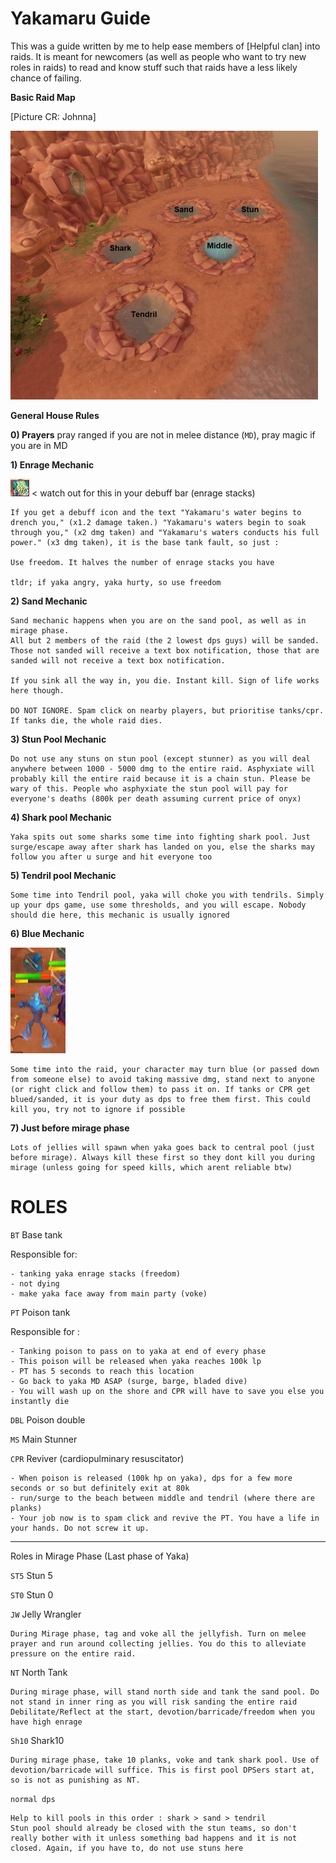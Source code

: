 # Yakamaru Guide

This was a guide written by me to help ease members of [Helpful clan] into raids. It is meant for newcomers (as well as people who want to try new roles in raids) to read and know stuff such that raids have a less likely chance of failing.



**Basic Raid Map**

[Picture CR: Johnna]

![yakapool](.\assets\yakapool.png)



__General House Rules__



**0) Prayers**
pray ranged if you are not in melee distance (`MD`), pray magic if you are in MD



**1) Enrage Mechanic**

![debuff](.\assets\debuff.jpg) < watch out for this in your debuff bar (enrage stacks)

```
If you get a debuff icon and the text "Yakamaru's water begins to drench you," (x1.2 damage taken.) "Yakamaru's waters begin to soak through you," (x2 dmg taken) and "Yakamaru's waters conducts his full power." (x3 dmg taken), it is the base tank fault, so just :

Use freedom. It halves the number of enrage stacks you have

tldr; if yaka angry, yaka hurty, so use freedom

```


**2) Sand Mechanic**

```
Sand mechanic happens when you are on the sand pool, as well as in mirage phase. 
All but 2 members of the raid (the 2 lowest dps guys) will be sanded. 
Those not sanded will receive a text box notification, those that are sanded will not receive a text box notification. 

If you sink all the way in, you die. Instant kill. Sign of life works here though.

DO NOT IGNORE. Spam click on nearby players, but prioritise tanks/cpr. If tanks die, the whole raid dies.
```

**3) Stun Pool Mechanic**

```
Do not use any stuns on stun pool (except stunner) as you will deal anywhere between 1000 - 5000 dmg to the entire raid. Asphyxiate will probably kill the entire raid because it is a chain stun. Please be wary of this. People who asphyxiate the stun pool will pay for everyone's deaths (800k per death assuming current price of onyx)

```
**4) Shark pool Mechanic**

```
Yaka spits out some sharks some time into fighting shark pool. Just surge/escape away after shark has landed on you, else the sharks may follow you after u surge and hit everyone too
```

**5) Tendril pool Mechanic**

```
Some time into Tendril pool, yaka will choke you with tendrils. Simply up your dps game, use some thresholds, and you will escape. Nobody should die here, this mechanic is usually ignored
```

**6) Blue Mechanic**

![yakablued](.\assets\yakablued.png)

```
Some time into the raid, your character may turn blue (or passed down from someone else) to avoid taking massive dmg, stand next to anyone (or right click and follow them) to pass it on. If tanks or CPR get blued/sanded, it is your duty as dps to free them first. This could kill you, try not to ignore if possible
```

**7) Just before mirage phase** 

```
Lots of jellies will spawn when yaka goes back to central pool (just before mirage). Always kill these first so they dont kill you during mirage (unless going for speed kills, which arent reliable btw)
```

 

__ROLES__
=====================================

`BT` Base tank

Responsible for:
```
- tanking yaka enrage stacks (freedom)
- not dying
- make yaka face away from main party (voke)
```

`PT` Poison tank

Responsible for :

```
- Tanking poison to pass on to yaka at end of every phase
- This poison will be released when yaka reaches 100k lp
- PT has 5 seconds to reach this location
- Go back to yaka MD ASAP (surge, barge, bladed dive)
- You will wash up on the shore and CPR will have to save you else you instantly die
```

`DBL` Poison double

`MS` Main Stunner

`CPR` Reviver (cardiopulminary resuscitator)

```
- When poison is released (100k hp on yaka), dps for a few more seconds or so but definitely exit at 80k
- run/surge to the beach between middle and tendril (where there are planks)
- Your job now is to spam click and revive the PT. You have a life in your hands. Do not screw it up.
```





------------------------------------------------
Roles in Mirage Phase (Last phase of Yaka)

`ST5` Stun 5

`ST0` Stun 0

`JW` Jelly Wrangler

```
During Mirage phase, tag and voke all the jellyfish. Turn on melee prayer and run around collecting jellies. You do this to alleviate pressure on the entire raid.
```

`NT` North Tank

```
During mirage phase, will stand north side and tank the sand pool. Do not stand in inner ring as you will risk sanding the entire raid
Debilitate/Reflect at the start, devotion/barricade/freedom when you have high enrage
```

`Sh10` Shark10

```
During mirage phase, take 10 planks, voke and tank shark pool. Use of devotion/barricade will suffice. This is first pool DPSers start at, so is not as punishing as NT.
```

`normal dps`

```
Help to kill pools in this order : shark > sand > tendril
Stun pool should already be closed with the stun teams, so don't really bother with it unless something bad happens and it is not closed. Again, if you have to, do not use stuns here
```

